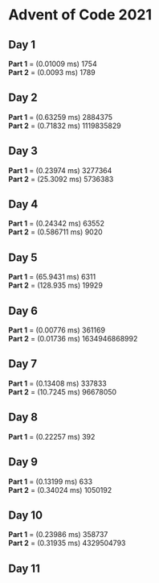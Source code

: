 # Advent of Code 2021

## Day 1
**Part 1** = (0.01009 ms) 1754 <br />
**Part 2** = (0.0093 ms) 1789 <br />

## Day 2
**Part 1** = (0.63259 ms) 2884375 <br />
**Part 2** = (0.71832 ms) 1119835829 <br />

## Day 3
**Part 1** = (0.23974 ms) 3277364 <br />
**Part 2** = (25.3092 ms) 5736383 <br />

## Day 4
**Part 1** = (0.24342 ms) 63552 <br />
**Part 2** = (0.586711 ms) 9020 <br />

## Day 5
**Part 1** = (65.9431 ms) 6311 <br />
**Part 2** = (128.935 ms) 19929 <br />

## Day 6
**Part 1** = (0.00776 ms) 361169 <br />
**Part 2** = (0.01736 ms) 1634946868992 <br />

## Day 7
**Part 1** = (0.13408 ms) 337833 <br />
**Part 2** = (10.7245 ms) 96678050 <br />

## Day 8
**Part 1** = (0.22257 ms) 392 <br />

## Day 9
**Part 1** = (0.13199 ms) 633 <br />
**Part 2** = (0.34024 ms) 1050192 <br />

## Day 10
**Part 1** = (0.23986 ms) 358737 <br />
**Part 2** = (0.31935 ms) 4329504793 <br />

## Day 11
